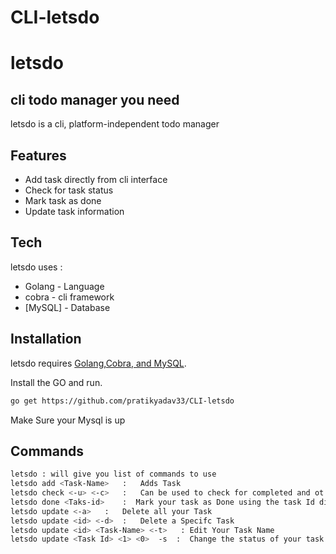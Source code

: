 # CLI-letsdo

# letsdo 
## cli todo manager you need

letsdo is a cli, platform-independent todo manager

## Features

- Add task directly from cli interface
- Check for task status 
- Mark task as done 
- Update task information







## Tech

letsdo uses :

- Golang - Language 
- cobra - cli framework
- [MySQL] - Database

## Installation

letsdo requires [Golang](https://golang.org/),[Cobra, and MySQL](https://github.com/spf13/cobra).

Install the GO and run.

```sh
go get https://github.com/pratikyadav33/CLI-letsdo
```
Make Sure your Mysql is up
## Commands

```sh
letsdo : will give you list of commands to use
letsdo add <Task-Name>   :   Adds Task 
letsdo check <-u> <-c>   :   Can be used to check for completed and ot completed task
letsdo done <Taks-id>    :  Mark your task as Done using the task Id displayed
letsdo update <-a>   :   Delete all your Task
letsdo update <id> <-d>  :   Delete a Specifc Task
letsdo update <id> <Task-Name> <-t>   : Edit Your Task Name
letsdo update <Task Id> <1> <0>  -s  :  Change the status of your task
```
